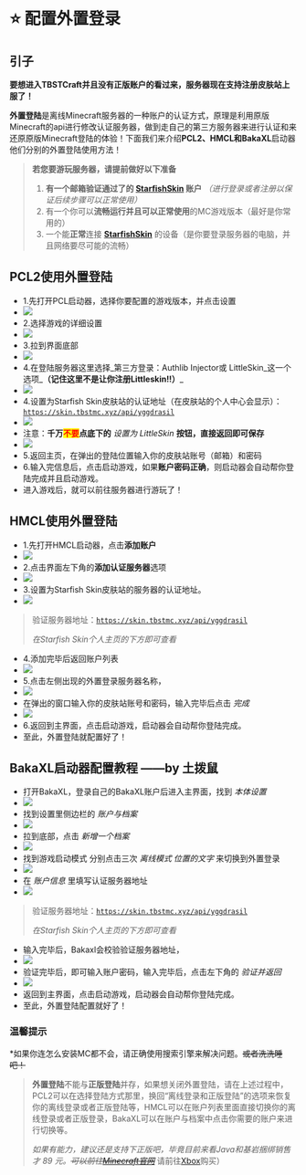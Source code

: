 <!-- TBSTCraft专属的外置登录配置教程 by Cube✖tuboshu -->


# ⭐ 配置外置登录

## 引子

**要想进入TBSTCraft并且没有正版账户的看过来，服务器现在支持注册皮肤站上服了！**

**外置登陆**是离线Minecraft服务器的一种账户的认证方式，原理是利用原版Minecraft的api进行修改认证服务器，做到走自己的第三方服务器来进行认证和来还原原版Minecraft登陆的体验！下面我们来介绍**PCL2、HMCL和BakaXL**启动器他们分别的外置登陆使用方法！

> **若您要游玩服务器，请提前做好以下准备**
>
> 1. **有一个邮箱验证通过了的 [StarfishSkin](https://skin.tbstmc.xyz) 账户** *（进行登录或者注册以保证后续步骤可以正常使用）*
> 2. 有一个你可以**流畅运行并且可以正常使用**的MC游戏版本（最好是你常用的）
> 3. 一个能**正常**连接 [**StarfishSkin**](https://skin.tbstmc.xyz) 的设备（是你要登录服务器的电脑，并且网络要尽可能的流畅）

## **PCL2使用外置登陆** 

* 1.先打开PCL启动器，选择你要配置的游戏版本，并点击设置
* ![](https://picdl.sunbangyan.cn/2023/12/02/1f75431a89792dce4f0f3cb0d14b7b9f.jpeg)
* 2.选择游戏的详细设置
* ![](https://picss.sunbangyan.cn/2023/12/02/4a7eac64774425e708fe4a5260c7319f.jpeg)
* 3.拉到界面底部
* ![](https://picdl.sunbangyan.cn/2023/12/02/9b61982cca11bc6660a90f67ef6e152a.jpeg)
* 4.在登陆服务器这里选择_第三方登录：Authlib Injector或 LittleSkin_这一个选项_**（记住这里不是让你注册Littleskin!!）**_
* ![](https://picss.sunbangyan.cn/2023/12/02/df5369c5841a62fb822171bd387c030f.jpeg)
* 4.设置为Starfish Skin皮肤站的认证地址（在皮肤站的个人中心会显示）：[`https://skin.tbstmc.xyz/api/yggdrasil`](https://skin.tbstmc.xyz/api/yggdrasil)
* ![](https://picdm.sunbangyan.cn/2023/12/02/fbd27adec1169c92f058c7f20297de85.jpeg)
* 注意：**千万**<mark style="color:red;">**不要**</mark>**点底下的** _设置为 LittleSkin_ **按钮，直接返回即可保存**
* ![](https://picdm.sunbangyan.cn/2023/12/02/05e8cadc073b3a741fb1aebf548c159d.jpeg)
* 5.返回主页，在弹出的登陆位置输入你的皮肤站账号（邮箱）和密码
* 6.输入完信息后，点击启动游戏，如果**账户密码正确**，则启动器会自动帮你登陆完成并且启动游戏。
* 进入游戏后，就可以前往服务器进行游玩了！

## **HMCL使用外置登陆**

* 1.先打开HMCL启动器，点击**添加账户**
* ![](https://picss.sunbangyan.cn/2023/12/02/2e337cbb5b891756dd331e6bd78b8037.jpeg)
* 2.点击界面左下角的**添加认证服务器**选项
* ![](https://pic.imgdb.cn/item/656ac8aec458853aef500733.webp)
* 3.设置为Starfish Skin皮肤站的服务器的认证地址。
* ![](https://pic.imgdb.cn/item/656ac8ccc458853aef507c4d.webp)

> 验证服务器地址：[`https://skin.tbstmc.xyz/api/yggdrasil`](https://skin.tbstmc.xyz/api/yggdrasil)
>
> _在Starfish Skin个人主页的下方即可查看_

* 4.添加完毕后返回账户列表
* ![](https://pic.imgdb.cn/item/656ac8e1c458853aef50cd79.webp)
* 5.点击左侧出现的外置登录服务器名称，
* ![](https://pic.imgdb.cn/item/656ac8e1c458853aef50d01c.webp)
* 在弹出的窗口输入你的皮肤站账号和密码，输入完毕后点击 _完成_
* ![](https://picdm.sunbangyan.cn/2023/12/02/b1347391f8daba6ed1abfcc495037763.jpeg)
* 6.返回到主界面，点击启动游戏，启动器会自动帮你登陆完成。
* 至此，外置登陆就配置好了！



## BakaXL启动器配置教程 ——by 土拨鼠

* 打开BakaXL，登录自己的BakaXL账户后进入主界面，找到 _本体设置_
* ![](https://picdl.sunbangyan.cn/2023/12/02/92262facd02bcfba7bd23093fd882283.jpeg)
* 找到设置里侧边栏的 _账户与档案_
* ![](https://picdm.sunbangyan.cn/2023/12/02/f8cc31db4cfdcf09f089a5fd0e92fab2.jpeg)
* 拉到底部，点击 _新增一个档案_
* ![](https://picss.sunbangyan.cn/2023/12/02/5adc8954d57fc45b30fa757c05f8ab65.jpeg)
* 找到游戏启动模式 分别点击三次 _离线模式 位置的文字_ 来切换到外置登录
* ![](https://picdm.sunbangyan.cn/2023/12/02/d4eb02c8add751e4865f2374b49f6ca5.jpeg)
* 在 _账户信息_ 里填写认证服务器地址
* ![](https://picst.sunbangyan.cn/2023/12/02/e86b29cb9292e94649439b0daf7bfec2.jpeg)

> 验证服务器地址：[`https://skin.tbstmc.xyz/api/yggdrasil`](https://skin.tbstmc.xyz/api/yggdrasil)
>
> _在Starfish Skin个人主页的下方即可查看_

* 输入完毕后，Bakaxl会校验验证服务器地址，
* ![](https://picdm.sunbangyan.cn/2023/12/02/cc1bded7df441d1afc89b9004bd3eefc.jpeg)
* 验证完毕后，即可输入账户密码，输入完毕后，点击左下角的 _验证并返回_
* ![](https://picss.sunbangyan.cn/2023/12/02/4f4a5df78b7e2b7d00b9e3ee15bd94a7.jpeg)
* 返回到主界面，点击启动游戏，启动器会自动帮你登陆完成。
* 至此，外置登陆配置就好了！

### **温馨提示**

*如果你连怎么安装MC都不会，请正确使用搜索引擎来解决问题。~~或者洗洗睡吧！~~

> **外置登陆**不能与**正版登陆**并存，如果想关闭外置登陆，请在上述过程中，PCL2可以在选择登陆方式那里，换回“离线登录和正版登陆”的选项来恢复你的离线登录或者正版登陆等，HMCL可以在账户列表里面直接切换你的离线登录或者正版登录，BakaXL可以在账户与档案中点击你需要的账户来进行切换等。
>
> _如果有能力，建议还是支持下正版吧，毕竟目前来看Java和基岩捆绑销售才 89 元。_~~_可以前往_~~[~~_Minecraft官网_~~](https://www.minecraft.net/zh-hans/store/minecraft-java-bedrock-edition-pc) 请前往[Xbox](https://www.xbox.com/zh-cn/games/store/minecraft-java-bedrock-edition-for-pc/9nxp44l49shj)购买）
